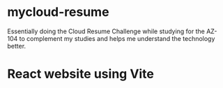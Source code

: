 # mycloud-resume

Essentially doing the Cloud Resume Challenge while studying for the AZ-104 to complement my studies and helps me understand the technology better.

# React website using Vite 
